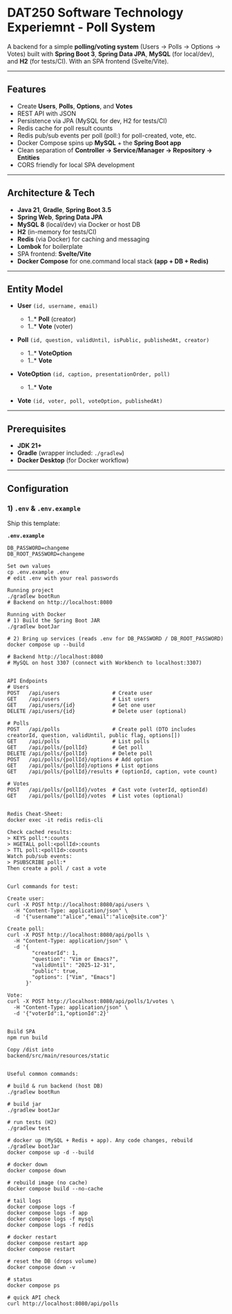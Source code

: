 # DAT250 Software Technology Experiemnt - Poll System

A backend for a simple **polling/voting system** (Users → Polls → Options → Votes) built with **Spring Boot 3**, **Spring Data JPA**, **MySQL** (for local/dev), and **H2** (for tests/CI). With an SPA frontend (Svelte/Vite).

---

## Features

- Create **Users**, **Polls**, **Options**, and **Votes**
- REST API with JSON
- Persistence via JPA (MySQL for dev, H2 for tests/CI)
- Redis cache for poll result counts
- Redis pub/sub events per poll (poll:<pollId>) for poll-created, vote, etc.
- Docker Compose spins up **MySQL** + the **Spring Boot app**
- Clean separation of **Controller → Service/Manager → Repository → Entities**
- CORS friendly for local SPA development

---

## Architecture & Tech

- **Java 21**, **Gradle**, **Spring Boot 3.5**
- **Spring Web**, **Spring Data JPA**
- **MySQL 8** (local/dev) via Docker or host DB
- **H2** (in-memory for tests/CI)
- **Redis** (via Docker) for caching and messaging
- **Lombok** for boilerplate
- SPA frontend: **Svelte/Vite** 
- **Docker Compose** for one.command local stack **(app + DB + Redis)**

---

## Entity Model

- **User** `(id, username, email)`  
  - 1..* **Poll** (creator)  
  - 1..* **Vote** (voter)

- **Poll** `(id, question, validUntil, isPublic, publishedAt, creator)`  
  - 1..* **VoteOption**  
  - 1..* **Vote**

- **VoteOption** `(id, caption, presentationOrder, poll)`  
  - 1..* **Vote**

- **Vote** `(id, voter, poll, voteOption, publishedAt)`

---

## Prerequisites

- **JDK 21+**
- **Gradle** (wrapper included: `./gradlew`)
- **Docker Desktop** (for Docker workflow)

---

## Configuration

### 1) `.env` & `.env.example`

Ship this template:

**`.env.example`**
```env
DB_PASSWORD=changeme
DB_ROOT_PASSWORD=changeme

Set own values
cp .env.example .env
# edit .env with your real passwords

Running project
./gradlew bootRun
# Backend on http://localhost:8080

Running with Docker
# 1) Build the Spring Boot JAR
./gradlew bootJar

# 2) Bring up services (reads .env for DB_PASSWORD / DB_ROOT_PASSWORD)
docker compose up --build

# Backend http://localhost:8080
# MySQL on host 3307 (connect with Workbench to localhost:3307)


API Endpoints
# Users
POST   /api/users                 # Create user
GET    /api/users                 # List users
GET    /api/users/{id}            # Get one user
DELETE /api/users/{id}            # Delete user (optional)

# Polls
POST   /api/polls                 # Create poll (DTO includes creatorId, question, validUntil, public flag, options[])
GET    /api/polls                 # List polls
GET    /api/polls/{pollId}        # Get poll
DELETE /api/polls/{pollId}        # Delete poll
POST   /api/polls/{pollId}/options # Add option
GET    /api/polls/{pollId}/options # List options
GET    /api/polls/{pollId}/results # (optionId, caption, vote count)

# Votes
POST   /api/polls/{pollId}/votes  # Cast vote (voterId, optionId)
GET    /api/polls/{pollId}/votes  # List votes (optional)


Redis Cheat-Sheet:
docker exec -it redis redis-cli

Check cached results:
> KEYS poll:*:counts
> HGETALL poll:<pollId>:counts
> TTL poll:<pollId>:counts
Watch pub/sub events:
> PSUBSCRIBE poll:*
Then create a poll / cast a vote


Curl commands for test:

Create user:
curl -X POST http://localhost:8080/api/users \
  -H "Content-Type: application/json" \
  -d '{"username":"alice","email":"alice@site.com"}'

Create poll:
curl -X POST http://localhost:8080/api/polls \
  -H "Content-Type: application/json" \
  -d '{
        "creatorId": 1,
        "question": "Vim or Emacs?",
        "validUntil": "2025-12-31",
        "public": true,
        "options": ["Vim", "Emacs"]
      }'

Vote:
curl -X POST http://localhost:8080/api/polls/1/votes \
  -H "Content-Type: application/json" \
  -d '{"voterId":1,"optionId":2}'


Build SPA
npm run build

Copy /dist into
backend/src/main/resources/static


Useful common commands:

# build & run backend (host DB)
./gradlew bootRun

# build jar
./gradlew bootJar

# run tests (H2)
./gradlew test

# docker up (MySQL + Redis + app). Any code changes, rebuild
./gradlew bootJar
docker compose up -d --build

# docker down
docker compose down

# rebuild image (no cache)
docker compose build --no-cache

# tail logs
docker compose logs -f
docker compose logs -f app
docker compose logs -f mysql
docker compose logs -f redis

# docker restart
docker compose restart app
docker compose restart

# reset the DB (drops volume)
docker compose down -v

# status
docker compose ps

# quick API check
curl http://localhost:8080/api/polls